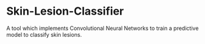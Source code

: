 # Skin-Lesion-Classifier
A tool which implements Convolutional Neural Networks to train a predictive model to classify skin lesions.
